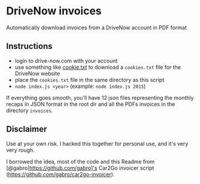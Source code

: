 # DriveNow invoices
Automatically download invoices from a DriveNow account in PDF format

## Instructions

- login to drive-now.com with your account
- use something like [cookie.txt](https://chrome.google.com/webstore/detail/cookiestxt/njabckikapfpffapmjgojcnbfjonfjfg) to download a `cookies.txt` file for the DriveNow website
- place the `cookies.txt` file in the same directory as this script
- `node index.js <year>` (example: `node index.js 2015`)

If everything goes smooth, you'll have 12 json files representing the monthly recaps in JSON format in the root dir and all the PDFs invoices in the directory `invoices`.

## Disclaimer
Use at your own risk. I hacked this together for personal use, and it's very very rough.

I borrowed the idea, most of the code and this Readme from [@gabro|https://github.com/gabro]'s Car2Go invoicer script (https://github.com/gabro/car2go-invoicer).
